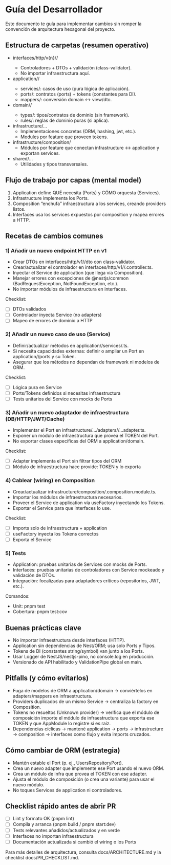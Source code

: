 # Guía del Desarrollador

Este documento te guía para implementar cambios sin romper la convención de arquitectura hexagonal del proyecto.

## Estructura de carpetas (resumen operativo)

- interfaces/http/v{n}/<feature>/
  - Controladores + DTOs + validación (class-validator).
  - No importar infraestructura aquí.
- application/<feature>/
  - services/: casos de uso (pura lógica de aplicación).
  - ports/: contratos (ports) + tokens (constantes para DI).
  - mappers/: conversión domain ↔ view/dto.
- domain/<feature>/
  - types/: tipos/contratos de dominio (sin framework).
  - rules/: reglas de dominio puras (si aplica).
- infrastructure/...
  - Implementaciones concretas (ORM, hashing, jwt, etc.).
  - Modules por feature que proveen tokens.
- infrastructure/composition/
  - Módulos por feature que conectan infrastructure ↔ application y exportan services.
- shared/...
  - Utilidades y tipos transversales.

## Flujo de trabajo por capas (mental model)

1. Application define QUÉ necesita (Ports) y CÓMO orquesta (Services).
2. Infrastructure implementa los Ports.
3. Composition “enchufa” infraestructura a los services, creando providers listos.
4. Interfaces usa los services expuestos por composition y mapea errores a HTTP.

## Recetas de cambios comunes

### 1) Añadir un nuevo endpoint HTTP en v1

- Crear DTOs en interfaces/http/v1/<feature>/dto con class-validator.
- Crear/actualizar el controlador en interfaces/http/v1/<feature>/<feature>.controller.ts.
- Inyectar el Service de application (que llega vía Composition).
- Manejar errores con excepciones de @nestjs/common (BadRequestException, NotFoundException, etc.).
- No importar módulos de infraestructura en interfaces.

Checklist:

- [ ] DTOs validados
- [ ] Controlador inyecta Service (no adapters)
- [ ] Mapeo de errores de dominio a HTTP

### 2) Añadir un nuevo caso de uso (Service)

- Definir/actualizar métodos en application/<feature>/services/<service>.ts.
- Si necesita capacidades externas: definir o ampliar un Port en application/<feature>/ports y su Token.
- Asegurar que los métodos no dependan de framework ni modelos de ORM.

Checklist:

- [ ] Lógica pura en Service
- [ ] Ports/Tokens definidos si necesitas infraestructura
- [ ] Tests unitarios del Service con mocks de Ports

### 3) Añadir un nuevo adaptador de infraestructura (DB/HTTP/JWT/Cache)

- Implementar el Port en infrastructure/…/adapters/<feature>/…adapter.ts.
- Exponer un módulo de infraestructura que provea el TOKEN del Port.
- No exportar clases específicas del ORM a application/domain.

Checklist:

- [ ] Adapter implementa el Port sin filtrar tipos del ORM
- [ ] Módulo de infraestructura hace provide: TOKEN y lo exporta

### 4) Cablear (wiring) en Composition

- Crear/actualizar infrastructure/composition/<feature>.composition.module.ts.
- Importar los módulos de infraestructura necesarios.
- Proveer el Service de application vía useFactory inyectando los Tokens.
- Exportar el Service para que interfaces lo use.

Checklist:

- [ ] Imports solo de infraestructura + application
- [ ] useFactory inyecta los Tokens correctos
- [ ] Exporta el Service

### 5) Tests

- Application: pruebas unitarias de Services con mocks de Ports.
- Interfaces: pruebas unitarias de controladores con Service mockeado y validación de DTOs.
- Integración: focalizadas para adaptadores críticos (repositorios, JWT, etc.).

Comandos:

- Unit: pnpm test
- Cobertura: pnpm test:cov

## Buenas prácticas clave

- No importar infraestructura desde interfaces (HTTP).
- Application sin dependencias de Nest/ORM; usa solo Ports y Tipos.
- Tokens de DI (constantes string/symbol) van junto a los Ports.
- Usar Logger de NestJS/nestjs-pino, no console.log en producción.
- Versionado de API habilitado y ValidationPipe global en main.

## Pitfalls (y cómo evitarlos)

- Fuga de modelos de ORM a application/domain → conviértelos en adapters/mappers en infraestructura.
- Providers duplicados de un mismo Service → centraliza la factory en Composition.
- Tokens no resueltos (Unknown provider) → verifica que el módulo de composición importe el módulo de infraestructura que exporta ese TOKEN y que AppModule lo registre si es raíz.
- Dependencias cíclicas → mantené application → ports → infrastructure → composition → interfaces como flujo y evita imports cruzados.

## Cómo cambiar de ORM (estrategia)

- Mantén estable el Port (p. ej., UsersRepositoryPort).
- Crea un nuevo adapter que implemente ese Port usando el nuevo ORM.
- Crea un módulo de infra que provea el TOKEN con ese adapter.
- Ajusta el módulo de composición (o crea una variante) para usar el nuevo módulo.
- No toques Services de application ni controladores.

## Checklist rápido antes de abrir PR

- [ ] Lint y formato OK (pnpm lint)
- [ ] Compila y arranca (pnpm build / pnpm start:dev)
- [ ] Tests relevantes añadidos/actualizados y en verde
- [ ] Interfaces no importan infraestructura
- [ ] Documentación actualizada si cambió el wiring o los Ports

Para más detalles de arquitectura, consulta docs/ARCHITECTURE.md y la checklist docs/PR_CHECKLIST.md.
